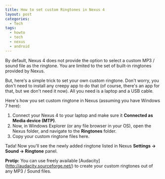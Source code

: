 ```yaml
---
title: How to set custom Ringtones in Nexus 4
layout: post
categories:
  - Tech
tags:
  - howto
  - tech
  - nexus
  - android
---
```

By default, Nexus 4 does not provide the option to select a custom MP3 / sound file as the ringtone. You are limited to the set of built-in ringtones provided by Nexus.

But, here's a simple trick to set your own custom ringtone. Don't worry, you don't need to install any creepy app to do that (of course, there's an app for that, but we don't need it now). All you need is a laptop and a USB cable.

Here's how you set custom ringtone in Nexus (assuming you have Windows 7 here):

1. Connect your Nexus 4 to your laptop and make sure it **Connected as Media device (MTP)**.
2. Now, in Windows Explorer (or any file browser in your OS), open the Nexus folder, and navigate to the **Ringtones** folder.
3. Copy your custom ringtone files here. 

Tada! Now you'll see the newly added ringtone listed in Nexus **Settings -> Sound -> Ringtone** panel. 

**Protip:** You can use freely available [Audacity] (http://audacity.sourceforge.net/) to create your custom ringtones out of any MP3 / Sound files. 